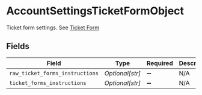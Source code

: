 # AccountSettingsTicketFormObject

Ticket form settings. See [Ticket Form](#ticket-form)


## Fields

| Field                           | Type                            | Required                        | Description                     |
| ------------------------------- | ------------------------------- | ------------------------------- | ------------------------------- |
| `raw_ticket_forms_instructions` | *Optional[str]*                 | :heavy_minus_sign:              | N/A                             |
| `ticket_forms_instructions`     | *Optional[str]*                 | :heavy_minus_sign:              | N/A                             |